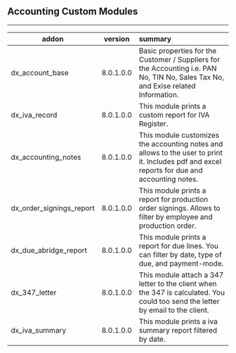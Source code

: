 <h2>Accounting Custom Modules</h2>

***

| addon        | version           | summary  |
| ------------- |:-------------:| :-----|
|  dx_account_base     | 8.0.1.0.0 | Basic properties for the Customer / Suppliers for the Accounting i.e. PAN No, TIN No, Sales Tax No, and Exise related Information. |
| dx_iva_record |8.0.1.0.0  | This module prints a custom report for IVA Register. |   
|dx_accounting_notes|8.0.1.0.0| This module customizes the accounting notes and allows to the user to print it. Includes pdf and excel reports for due and accounting notes. |
| dx_order_signings_report| 8.0.1.0.0| This module prints a report for production order signings. Allows to filter by employee and production order. |
|dx_due_abridge_report|8.0.1.0.0| This module prints a report for due lines. You can filter by date, type of due, and payment-mode. |
|dx_347_letter|8.0.1.0.0| This module attach a 347 letter to the client when the 347 is calculated. You could too send the letter by email to the client. |
|dx_iva_summary|8.0.1.0.0| This module prints a iva summary report filtered by date. |
